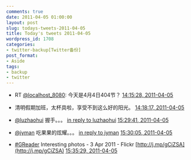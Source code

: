 ```yaml
---
comments: true
date: 2011-04-05 01:00:00
layout: post
slug: todays-tweets-2011-04-05
title: Today's tweets 2011-04-05
wordpress_id: 1708
categories:
- twitter-backup[Twitter备份]
post_format:
- Aside
tags:
- backup
- twitter
---
```





  * RT [@localhost_8080](http://twitter.com/localhost_8080): 今天是4月4日404节？ [14:15:28, 2011-04-05](http://twitter.com/gfrog/statuses/55151550204624897)





  * 清明假期加班，太杯具啦，享受不到这么好的阳光。 [14:18:17, 2011-04-05](http://twitter.com/gfrog/statuses/55152257993416705)





  * [@luzhaohui](http://twitter.com/luzhaohui) 握手。。。 [in reply to luzhaohui](http://twitter.com/luzhaohui/statuses/55156430512201728) [15:29:41, 2011-04-05](http://twitter.com/gfrog/statuses/55170224202330112)





  * [@jyman](http://twitter.com/jyman) 吃果果的炫耀。。。 [in reply to jyman](http://twitter.com/jyman/statuses/55158754144034816) [15:30:05, 2011-04-05](http://twitter.com/gfrog/statuses/55170325096304640)





  * [#GReader](http://search.twitter.com/search?q=%23GReader) Interesting photos -  3 Apr 2011 - Flickr [http://j.mp/gCiZSA](http://j.mp/gCiZSA) [15:35:29, 2011-04-05](http://twitter.com/gfrog/statuses/55171685657227264)




